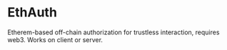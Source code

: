 # EthAuth
Etherem-based off-chain authorization for trustless interaction, requires web3. Works on client or server.


